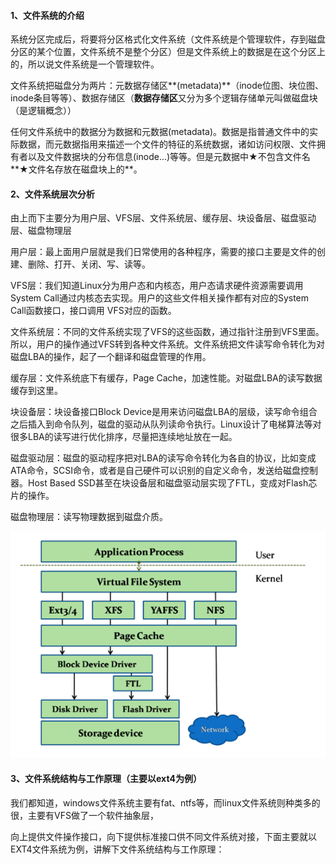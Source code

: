 #### 1、文件系统的介绍

系统分区完成后，将要将分区格式化文件系统（文件系统是个管理软件，存到磁盘分区的某个位置，文件系统不是整个分区）但是文件系统上的数据是在这个分区上的，所以说文件系统是一个管理软件。

文件系统把磁盘分为两片：元数据存储区**\(metadata\)**（inode位图、块位图、inode条目等等）、数据存储区（**数据存储区**又分为多个逻辑存储单元叫做磁盘块（是逻辑概念））

任何文件系统中的数据分为数据和元数据\(metadata\)。数据是指普通文件中的实际数据，而元数据指用来描述一个文件的特征的系统数据，诸如访问权限、文件拥有者以及文件数据块的分布信息\(inode...\)等等。但是元数据中★不包含文件名**★文件名存放在磁盘块上的**。

#### 2、文件系统层次分析

由上而下主要分为用户层、VFS层、文件系统层、缓存层、块设备层、磁盘驱动层、磁盘物理层

用户层：最上面用户层就是我们日常使用的各种程序，需要的接口主要是文件的创建、删除、打开、关闭、写、读等。

VFS层：我们知道Linux分为用户态和内核态，用户态请求硬件资源需要调用System Call通过内核态去实现。用户的这些文件相关操作都有对应的System Call函数接口，接口调用 VFS对应的函数。

文件系统层：不同的文件系统实现了VFS的这些函数，通过指针注册到VFS里面。所以，用户的操作通过VFS转到各种文件系统。文件系统把文件读写命令转化为对磁盘LBA的操作，起了一个翻译和磁盘管理的作用。

缓存层：文件系统底下有缓存，Page Cache，加速性能。对磁盘LBA的读写数据缓存到这里。

块设备层：块设备接口Block Device是用来访问磁盘LBA的层级，读写命令组合之后插入到命令队列，磁盘的驱动从队列读命令执行。Linux设计了电梯算法等对很多LBA的读写进行优化排序，尽量把连续地址放在一起。

磁盘驱动层：磁盘的驱动程序把对LBA的读写命令转化为各自的协议，比如变成ATA命令，SCSI命令，或者是自己硬件可以识别的自定义命令，发送给磁盘控制器。Host Based SSD甚至在块设备层和磁盘驱动层实现了FTL，变成对Flash芯片的操作。

磁盘物理层：读写物理数据到磁盘介质。

![](/assets/23-26.png)

#### 3、文件系统结构与工作原理（主要以ext4为例）

我们都知道，windows文件系统主要有fat、ntfs等，而linux文件系统则种类多的很，主要有VFS做了一个软件抽象层，

向上提供文件操作接口，向下提供标准接口供不同文件系统对接，下面主要就以EXT4文件系统为例，讲解下文件系统结构与工作原理：



